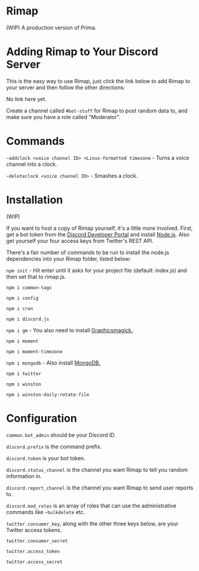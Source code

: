 # Rimap
(WIP) A production version of Prima.

# Adding Rimap to Your Discord Server
This is the easy way to use Rimap, just click the link below to add Rimap to your server and then follow the other directions:

No link here yet.

Create a channel called `#bot-stuff` for Rimap to post random data to, and make sure you have a role called "Moderator".

# Commands

`~addclock <voice channel ID> <Linux-formatted timezone` - Turns a voice channel into a clock.

`~deleteclock <voice channel ID>` - Smashes a clock.

# Installation
(WIP)

If you want to host a copy of Rimap yourself, it's a little more involved. First, get a bot token from the [Discord Developer Portal](https://discordapp.com/developers/docs/intro) and install [Node.js](https://nodejs.org/en/). Also get yourself your four access keys from Twitter's REST API.

There's a fair number of commands to be run to install the node.js dependencies into your Rimap folder, listed below:

`npm init` - Hit enter until it asks for your project file (default: index.js) and then set that to rimap.js.

`npm i common-tags`

`npm i config`

`npm i cron`

`npm i discord.js`

`npm i gm` - You also need to install [Graphicsmagick.](http://www.graphicsmagick.org/)

`npm i moment`

`npm i moment-timezone`

`npm i mongodb` - Also install [MongoDB.](https://docs.mongodb.com/manual/administration/install-community/)

`npm i twitter`

`npm i winston`

`npm i winston-daily-rotate-file`

# Configuration

`common.bot_admin` should be your Discord ID.

`discord.prefix` is the command prefix.

`discord.token` is your bot token.

`discord.status_channel` is the channel you want Rimap to tell you random information in.

`discord.report_channel` is the channel you want Rimap to send user reports to.

`discord.mod_roles` is an array of roles that can use the administrative commands like `~bulkdelete` etc.

`twitter.consumer_key`, along with the other three keys below, are your Twitter access tokens.

`twitter.consumer_secret`

`twitter.access_token`

`twitter.access_secret`
